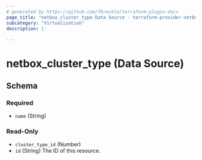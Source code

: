 ```yaml
---
# generated by https://github.com/fbreckle/terraform-plugin-docs
page_title: "netbox_cluster_type Data Source - terraform-provider-netbox"
subcategory: "Virtualization"
description: |-
  
---
```


# netbox_cluster_type (Data Source)





<!-- schema generated by tfplugindocs -->
## Schema

### Required

- `name` (String)

### Read-Only

- `cluster_type_id` (Number)
- `id` (String) The ID of this resource.


